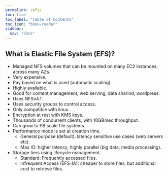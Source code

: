 ```yaml
---
permalink: /efs/
toc: true
toc_label: "Table of Contents"
toc_icon: "book-reader"
sidebar:
  nav: "docs"
---
```


## What is Elastic File System (EFS)?

- Managed NFS volumes that can be mounted on many EC2 instances, across many AZs.
- Very expensive.
- Pay based on what is used (automatic scaling).
- Highly available.
- Good for content management, web serving, data sharind, wordpress.
- Uses NFSv4.1.
- Uses security groups to control access.
- Only compatible with linux.
- Encryption at rest with KMS keys.
- Thousands of concurrent clients, with 10GB/sec throughput.
- Can grow to PB scale file systems.
- Performance mode is set at creation time.
  - General purpose (default): latency sensitive use cases (web servers etc).
  - Max IO: higher latency, highly parallel (big data, media processing).
- Storage tiers using lifecycle management.
  - Standard: Frequently accessed files.
  - Infrequent Access (EFS-IA): cheaper to store files, but additional cost to retrieve files.
